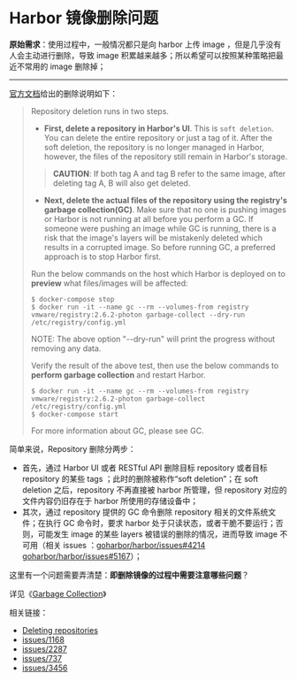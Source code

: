 # Harbor 镜像删除问题

**原始需求**：使用过程中，一般情况都只是向 harbor 上传 image ，但是几乎没有人会主动进行删除，导致 image 积累越来越多；所以希望可以按照某种策略把最近不常用的 image 删除掉；


----------

[官方文档](https://github.com/vmware/harbor/blob/master/docs/user_guide.md#deleting-repositories)给出的删除说明如下：

> Repository deletion runs in two steps.
>
> - **First, delete a repository in Harbor's UI**. This is `soft deletion`. You can delete the entire repository or just a tag of it. After the soft deletion, the repository is no longer managed in Harbor, however, the files of the repository still remain in Harbor's storage.
>
>> **CAUTION**: If both tag A and tag B refer to the same image, after deleting tag A, B will also get deleted.
>
> - **Next, delete the actual files of the repository using the registry's garbage collection(GC)**. Make sure that no one is pushing images or Harbor is not running at all before you perform a GC. If someone were pushing an image while GC is running, there is a risk that the image's layers will be mistakenly deleted which results in a corrupted image. So before running GC, a preferred approach is to stop Harbor first.
>
> Run the below commands on the host which Harbor is deployed on to **preview** what files/images will be affected:
>
> ```
> $ docker-compose stop
> $ docker run -it --name gc --rm --volumes-from registry vmware/registry:2.6.2-photon garbage-collect --dry-run /etc/registry/config.yml
> ```
>
> NOTE: The above option "--dry-run" will print the progress without removing any data.
>
> Verify the result of the above test, then use the below commands to **perform garbage collection** and restart Harbor.
>
> ```
> $ docker run -it --name gc --rm --volumes-from registry vmware/registry:2.6.2-photon garbage-collect  /etc/registry/config.yml
> $ docker-compose start
> ```
>
> For more information about GC, please see GC.

简单来说，Repository 删除分两步：

- 首先，通过 Harbor UI 或者 RESTful API 删除目标 repository 或者目标 repository 的某些 tags ；此时的删除被称作“soft deletion”；在 soft deletion 之后，repository 不再直接被 harbor 所管理，但 repository 对应的文件内容仍旧存在于 harbor 所使用的存储设备中；
- 其次，通过 repository 提供的 GC 命令删除 repository 相关的文件系统文件；在执行 GC 命令时，要求 harbor 处于只读状态，或者干脆不要运行；否则，可能发生 image 的某些 layers 被错误的删除的情况，进而导致 image 不可用（相关 issues ：[goharbor/harbor/issues#4214](https://github.com/goharbor/harbor/issues/4214) [goharbor/harbor/issues#5167](https://github.com/goharbor/harbor/issues/5167)）；


这里有一个问题需要弄清楚：**即删除镜像的过程中需要注意哪些问题**？

详见《[Garbage Collection](https://github.com/moooofly/harbor-go-client/blob/master/docs/Garbage%20Collection.md)》

相关链接：

- [Deleting repositories](https://github.com/vmware/harbor/blob/master/docs/user_guide.md#deleting-repositories)
- [issues/1168](https://github.com/vmware/harbor/issues/1168)
- [issues/2287](https://github.com/vmware/harbor/issues/2287)
- [issues/737](https://github.com/vmware/harbor/issues/737)
- [issues/3456](https://github.com/vmware/harbor/issues/3456)
